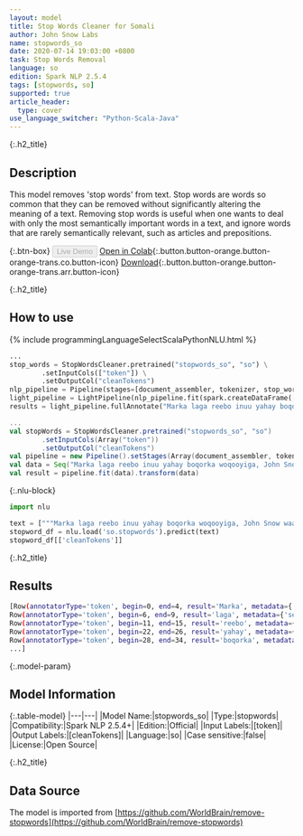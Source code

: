 ```yaml
---
layout: model
title: Stop Words Cleaner for Somali
author: John Snow Labs
name: stopwords_so
date: 2020-07-14 19:03:00 +0800
task: Stop Words Removal
language: so
edition: Spark NLP 2.5.4
tags: [stopwords, so]
supported: true
article_header:
  type: cover
use_language_switcher: "Python-Scala-Java"
---
```


{:.h2_title}
## Description
This model removes 'stop words' from text. Stop words are words so common that they can be removed without significantly altering the meaning of a text. Removing stop words is useful when one wants to deal with only the most semantically important words in a text, and ignore words that are rarely semantically relevant, such as articles and prepositions.

{:.btn-box}
<button class="button button-orange" disabled>Live Demo</button>
[Open in Colab](https://colab.research.google.com/github/JohnSnowLabs/spark-nlp-workshop/blob/b2eb08610dd49d5b15077cc499a94b4ec1e8b861/jupyter/annotation/english/stop-words/StopWordsCleaner.ipynb){:.button.button-orange.button-orange-trans.co.button-icon}
[Download](https://s3.amazonaws.com/auxdata.johnsnowlabs.com/public/models/stopwords_so_so_2.5.4_2.4_1594742441799.zip){:.button.button-orange.button-orange-trans.arr.button-icon}

{:.h2_title}
## How to use

<div class="tabs-box" markdown="1">

{% include programmingLanguageSelectScalaPythonNLU.html %}

```python
...
stop_words = StopWordsCleaner.pretrained("stopwords_so", "so") \
        .setInputCols(["token"]) \
        .setOutputCol("cleanTokens")
nlp_pipeline = Pipeline(stages=[document_assembler, tokenizer, stop_words])
light_pipeline = LightPipeline(nlp_pipeline.fit(spark.createDataFrame([['']]).toDF("text")))
results = light_pipeline.fullAnnotate("Marka laga reebo inuu yahay boqorka woqooyiga, John Snow waa dhakhtar Ingiriis ah oo hormuud u ah horumarinta suuxdinta iyo nadaafadda caafimaadka.")
```

```scala
...
val stopWords = StopWordsCleaner.pretrained("stopwords_so", "so")
        .setInputCols(Array("token"))
        .setOutputCol("cleanTokens")
val pipeline = new Pipeline().setStages(Array(document_assembler, tokenizer, stopWords))
val data = Seq("Marka laga reebo inuu yahay boqorka woqooyiga, John Snow waa dhakhtar Ingiriis ah oo hormuud u ah horumarinta suuxdinta iyo nadaafadda caafimaadka.").toDF("text")
val result = pipeline.fit(data).transform(data)
```

{:.nlu-block}
```python
import nlu

text = ["""Marka laga reebo inuu yahay boqorka woqooyiga, John Snow waa dhakhtar Ingiriis ah oo hormuud u ah horumarinta suuxdinta iyo nadaafadda caafimaadka."""]
stopword_df = nlu.load('so.stopwords').predict(text)
stopword_df[['cleanTokens']]
```

</div>

{:.h2_title}
## Results

```bash
[Row(annotatorType='token', begin=0, end=4, result='Marka', metadata={'sentence': '0'}),
Row(annotatorType='token', begin=6, end=9, result='laga', metadata={'sentence': '0'}),
Row(annotatorType='token', begin=11, end=15, result='reebo', metadata={'sentence': '0'}),
Row(annotatorType='token', begin=22, end=26, result='yahay', metadata={'sentence': '0'}),
Row(annotatorType='token', begin=28, end=34, result='boqorka', metadata={'sentence': '0'}),
...]
```

{:.model-param}
## Model Information

{:.table-model}
|---|---|
|Model Name:|stopwords_so|
|Type:|stopwords|
|Compatibility:|Spark NLP 2.5.4+|
|Edition:|Official|
|Input Labels:|[token]|
|Output Labels:|[cleanTokens]|
|Language:|so|
|Case sensitive:|false|
|License:|Open Source|

{:.h2_title}
## Data Source
The model is imported from [https://github.com/WorldBrain/remove-stopwords](https://github.com/WorldBrain/remove-stopwords)